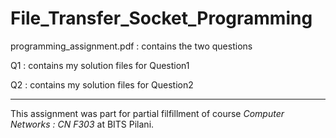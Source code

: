 # File_Transfer_Socket_Programming

programming_assignment.pdf : contains the two questions

Q1 : contains my solution files for Question1

Q2 : contains my solution files for Question2

--- 
This assignment was part for partial filfillment of course *Computer Networks :  CN F303* at BITS Pilani.
